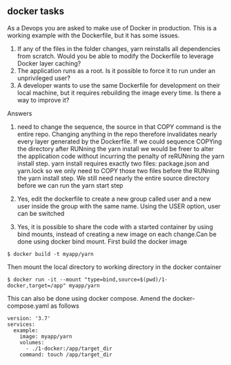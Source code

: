 ## docker tasks

As a Devops you are asked to make use of Docker in production.
This is a working example with the Dockerfile, but it has some issues.

1. If any of the files in the folder changes, yarn reinstalls all dependencies from scratch.
   Would you be able to modify the Dockerfile to leverage Docker layer caching?
2. The application runs as a root. Is it possible to force it to run under an unprivileged user?
3. A developer wants to use the same Dockerfile for development on their local machine, but it
   requires rebuilding the image every time. Is there a way to improve it?

Answers
1. need to change the sequence, the source in that COPY command is the entire repo. 
Changing anything in the repo therefore invalidates nearly every layer generated by the Dockerfile.
If we could sequence COPYing the directory after RUNning the yarn install 
we would be freer to alter the application code without incurring the penalty of reRUNning the yarn install step. 
yarn install requires exactly two files: package.json and yarn.lock
so we only need to COPY those two files before the RUNning the yarn install step. 
We still need nearly the entire source directory before we can run the yarn start step



2. Yes,  edit the dockerfile to create a new group called user and a new user inside the group with the same name. 
Using the USER option, user can be switched



3. Yes, it is possible to share the code with a started container by using bind mounts, instead of creating a new image on each change.Can be done using docker bind mount.
First build the docker image 

```hcl
$ docker build -t myapp/yarn
```

Then mount the local directory to working directory in the docker container

```hcl
$ docker run -it --mount "type=bind,source=$(pwd)/1-docker,target=/app" myapp/yarn
```

This can also be done using docker compose. Amend the docker-compose.yaml as follows
```hcl
version: '3.7'
services:
  example:
    image: myapp/yarn
    volumes:
      - ./1-docker:/app/target_dir
    command: touch /app/target_dir
```
